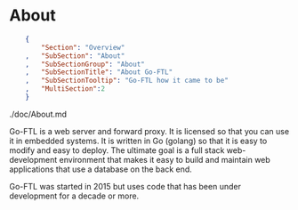 About
==================================
``` JSON
	{
		"Section": "Overview"
	,	"SubSection": "About"
	,	"SubSectionGroup": "About"
	,	"SubSectionTitle": "About Go-FTL"
	,	"SubSectionTooltip": "Go-FTL how it came to be"
	, 	"MultiSection":2
	}
```

./doc/About.md

Go-FTL is a web server and forward proxy.  It is licensed so that you can use it in embedded systems.  It is written in Go (golang) so that it is easy to modify and easy to deploy.
The ultimate goal is a full stack web-development environment that makes it easy to build and maintain web applications that use a database on the back end.

Go-FTL was started in 2015 but uses code that has been under development for a decade or more.


